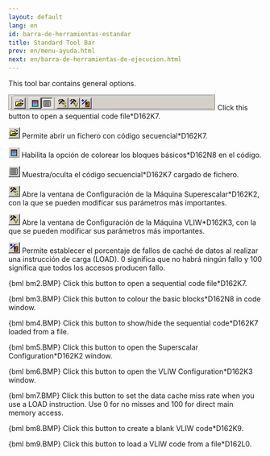 ```yaml
---
layout: default
lang: en
id: barra-de-herramientas-estandar
title: Standard Tool Bar
prev: en/menu-ayuda.html
next: en/barra-de-herramientas-de-ejecucion.html
---
```


This tool bar contains general options.

![](imgs/bm2_result.png) Click this button to open a sequential code file*D162K7.

![](imgs/bm3_result.png) Permite abrir un fichero con código secuencial*D162K7.

![](imgs/bm4_result.png) Habilita la opción de colorear los bloques básicos*D162N8 en el código.

![](imgs/bm5_result.png) Muestra/oculta el código secuencial*D162K7 cargado de fichero.

![](imgs/bm6_result.png) Abre la ventana de Configuración de la Máquina Superescalar*D162K2, con la que se pueden modificar sus parámetros más importantes.

![](imgs/bm7_result.png) Abre la ventana de Configuración de la Máquina VLIW*D162K3, con la que se pueden modificar sus parámetros más importantes.

![](imgs/bm8_result.png) Permite establecer el porcentaje de fallos de caché de datos al realizar una instrucción de carga (LOAD). 0 significa que no habrá ningún fallo y 100 significa que todos los accesos producen fallo.

{bml bm2.BMP} Click this button to open a sequential code file*D162K7.

{bml bm3.BMP} Click this button to colour the basic blocks*D162N8 in code window.

{bml bm4.BMP} Click this button to show/hide the sequential code*D162K7 loaded from a file.

{bml bm5.BMP} Click this button to open the Superscalar Configuration*D162K2 window.

{bml bm6.BMP} Click this button to open the VLIW Configuration*D162K3 window.

{bml bm7.BMP} Click this button to set the data cache miss rate when you use a LOAD instruction. Use 0 for no misses and 100 for direct main memory access.

{bml bm8.BMP} Click this button to create a blank VLIW code*D162K9.

{bml bm9.BMP} Click this button to load a VLIW code from a file*D162L0.
